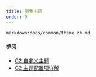 ```yaml
---
title: 图表主题
order: 9
---
```


`markdown:docs/common/theme.zh.md`

#### 参阅

- [G2 自定义主题](https://g2.antv.vision/zh/docs/api/advanced/register-theme)
- [G2 主题配置项详解](https://g2.antv.vision/zh/docs/api/advanced/dive-into-theme)